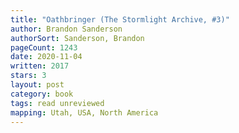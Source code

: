 ```yaml
---
title: "Oathbringer (The Stormlight Archive, #3)"
author: Brandon Sanderson
authorSort: Sanderson, Brandon
pageCount: 1243
date: 2020-11-04
written: 2017
stars: 3
layout: post
category: book
tags: read unreviewed
mapping: Utah, USA, North America
---
```

